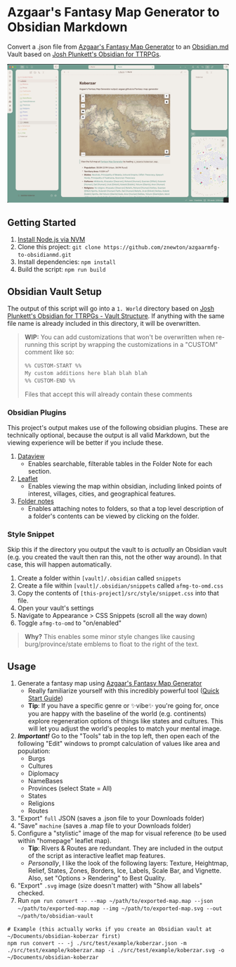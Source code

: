 # Azgaar's Fantasy Map Generator to Obsidian Markdown

Convert a .json file from [Azgaar's Fantasy Map Generator](https://azgaar.github.io/Fantasy-Map-Generator/) to an [Obsidian.md](https://obsidian.md) Vault based on [Josh Plunkett's Obsidian for TTRPGs](https://obsidianttrpgtutorials.com).

![Screenshot of Example Vault](./docs/exampleVault.png)

## Getting Started

1. [Install Node.js via NVM](https://github.com/nvm-sh/nvm?tab=readme-ov-file#installing-and-updating)
2. Clone this project: `git clone https://github.com/znewton/azgaarmfg-to-obsidianmd.git`
3. Install dependencies: `npm install`
4. Build the script: `npm run build`

## Obsidian Vault Setup

The output of this script will go into a `1. World` directory based on [Josh Plunkett's Obsidian for TTRPGs - Vault Structure](https://obsidianttrpgtutorials.com/Obsidian+TTRPG+Tutorials/Getting+Started/Vault+Structure). If anything with the same file name is already included in this directory, it will be overwritten.

> **WIP:** You can add customizations that won't be overwritten when re-running this script by wrapping the customizations in a "CUSTOM" comment like so:
>
> ```md
> %% CUSTOM-START %%
> My custom additions here blah blah blah
> %% CUSTOM-END %%
> ```
> 
> Files that accept this will already contain these comments

### Obsidian Plugins

This project's output makes use of the following obsidian plugins. These are technically optional, because the output is all valid Markdown, but the viewing experience will be better if you include these.

1. [Dataview](obsidian://show-plugin?id=dataview)
    - Enables searchable, filterable tables in the Folder Note for each section.
1. [Leaflet](obsidian://show-plugin?id=obsidian-leaflet-plugin)
    - Enables viewing the map within obsidian, including linked points of interest, villages, cities, and geographical features.
1. [Folder notes](obsidian://show-plugin?id=folder-notes)
    - Enables attaching notes to folders, so that a top level description of a folder's contents can be viewed by clicking on the folder.

### Style Snippet

Skip this if the directory you output the vault to is *actually* an Obsidian vault (e.g. you created the vault then ran this, not the other way around). In that case, this will happen automatically.

1. Create a folder within `[vault]/.obsidian` called `snippets`
1. Create a file within `[vault]/.obsidian/snippets` called `afmg-to-omd.css`
1. Copy the contents of `[this-project]/src/style/snippet.css` into that file.
1. Open your vault's settings
1. Navigate to Appearance > CSS Snippets (scroll all the way down)
1. Toggle `afmg-to-omd` to "on/enabled"

> **Why?** This enables some minor style changes like causing burg/province/state emblems to float to the right of the text.

## Usage

1. Generate a fantasy map using [Azgaar's Fantasy Map Generator](https://azgaar.github.io/Fantasy-Map-Generator/)
    - Really familiarize yourself with this incredibly powerful tool ([Quick Start Guide](https://github.com/Azgaar/Fantasy-Map-Generator/wiki/Quick-Start-Tutorial))
    - **Tip**: If you have a specific genre or ✨vibe✨ you're going for, once you are happy with the baseline of the world (e.g. continents) explore regeneration options of things like states and cultures. This will let you adjust the world's peoples to match your mental image.
1. ***Important!*** Go to the "Tools" tab in the top left, then open each of the following "Edit" windows to prompt calculation of values like area and population:
    - Burgs
    - Cultures
    - Diplomacy
    - NameBases
    - Provinces (select State = All)
    - States
    - Religions
    - Routes
1. "Export" `full` JSON (saves a .json file to your Downloads folder)
1. "Save" `machine` (saves a .map file to your Downloads folder)
1. Configure a "stylistic" image of the map for visual reference (to be used within "homepage" leaflet map).
    - **Tip**: Rivers & Routes are redundant. They are included in the output of the script as interactive leaflet map features.
    - *Personally*, I like the look of the following layers: Texture, Heightmap, Relief, States, Zones, Borders, Ice, Labels, Scale Bar, and Vignette. Also, set "Options > Rendering" to Best Quality.
1. "Export" `.svg` image (size doesn't matter) with "Show all labels" checked.
1. Run `npm run convert -- --map ~/path/to/exported-map.map --json ~/path/to/exported-map.map --img ~/path/to/exported-map.svg --out ~/path/to/obsidian-vault`

```shell
# Example (this actually works if you create an Obsidian vault at ~/Documents/obsidian-koberzar first)
npm run convert -- -j ./src/test/example/koberzar.json -m ./src/test/example/koberzar.map -i ./src/test/example/koberzar.svg -o ~/Documents/obsidian-koberzar
```
